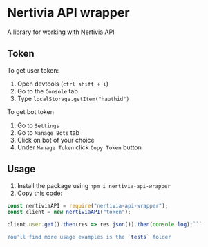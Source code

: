 # Nertivia API wrapper
A library for working with Nertivia API

## Token

To get user token:
1. Open devtools (`ctrl shift + i`)
2. Go to the `Console` tab
3. Type `localStorage.getItem("hauthid")`

To get bot token
1. Go to `Settings`
2. Go to `Manage Bots` tab
3. Click on bot of your choice
4. Under `Manage Token` click `Copy Token` button

## Usage

1. Install the package using `npm i nertivia-api-wrapper`
2. Copy this code:

```js
const nertiviaAPI = require("nertivia-api-wrapper");
const client = new nertiviaAPI("token");

client.user.get().then(res => res.json()).then(console.log);```

You'll find more usage examples is the `tests` folder